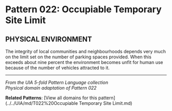 # Pattern 022: Occupiable Temporary Site Limit

## PHYSICAL ENVIRONMENT

The integrity of local communities and neighbourhoods depends very much on the limit set on the number of parking spaces provided. When this exceeds about nine percent the environment becomes unfit for human use because of the number of vehicles attracted to it.

---

*From the UIA 5-fold Pattern Language collection*  
*Physical domain adaptation of Pattern 022*

**Related Patterns**: [View all domains for this pattern](../../UIA/md/T022%20Occupiable Temporary Site Limit.md)
